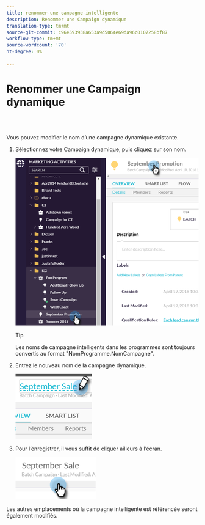 ```yaml
---
title: renommer-une-campagne-intelligente
description: Renommer une Campaign dynamique
translation-type: tm+mt
source-git-commit: c96e593938a653a9d5064e69da96c0107258bf87
workflow-type: tm+mt
source-wordcount: '70'
ht-degree: 0%

---
```



# Renommer une Campaign dynamique

<br> 

Vous pouvez modifier le nom d’une campagne dynamique existante.

1. Sélectionnez votre Campaign dynamique, puis cliquez sur son nom.

   ![Image un](/help/sky/assets/smart-campaigns/rename-a-smart-campaign/rename-a-smart-campaign-1.png)

   >[!TIP]
   >
   >Les noms de campagne intelligents dans les programmes sont toujours convertis au format &quot;NomProgramme.NomCampagne&quot;.

1. Entrez le nouveau nom de la campagne dynamique.

   ![Image 2](/help/sky/assets/smart-campaigns/rename-a-smart-campaign/rename-a-smart-campaign-2.png)

1. Pour l’enregistrer, il vous suffit de cliquer ailleurs à l’écran.

   ![Image trois](/help/sky/assets/smart-campaigns/rename-a-smart-campaign/rename-a-smart-campaign-3.png)

Les autres emplacements où la campagne intelligente est référencée seront également modifiés.
